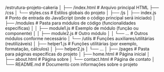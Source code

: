 /estrutura-projeto-cakeria
│
├── /index.html              # Arquivo principal HTML
├── /css
│   └── styles.css           # Estilos globais do projeto
│
├── /js
│   ├── index.js             # Ponto de entrada do JavaScript (onde o código principal será iniciado)
│   ├── /modules             # Pasta para módulos de código (funcionalidades específicas)
│   │   ├── module1.js       # Exemplo de módulo (função ou componente)
│   │   ├── module2.js       # Outro módulo
│   │   └── ...              # Outros módulos conforme necessário
│   └── /utils               # Funções auxiliares/utilitárias (reutilizáveis)
│       ├── helper1.js       # Funções utilitárias (por exemplo, formatação, cálculos)
│       ├── helper2.js
│       └── ...
│
├── /pages                   # Pasta para páginas específicas do projeto
│   ├── home.html            # Página inicial
│   ├── about.html           # Página sobre
│   └── contact.html         # Página de contato
│
└── README.md                # Documento com informações sobre o projeto
